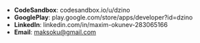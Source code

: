 - __CodeSandbox__: codesandbox.io/u/dzino
- __GooglePlay__: play.google.com/store/apps/developer?id=dzino
- __LinkedIn__: linkedin.com/in/maxim-okunev-283065166
- __Email__: maksoku@gmail.com

<!--
**dzino/dzino** is a ✨ _special_ ✨ repository because its `README.md` (this file) appears on your GitHub profile.

Here are some ideas to get you started:

- 🔭 I’m currently working on ...
- 🌱 I’m currently learning ...
- 👯 I’m looking to collaborate on ...
- 🤔 I’m looking for help with ...
- 💬 Ask me about ...
- 📫 How to reach me: ...
- 😄 Pronouns: ...
- ⚡ Fun fact: ...
-->
